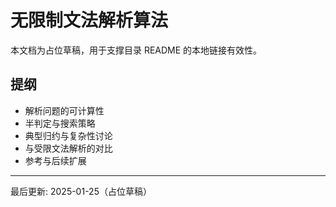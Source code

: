 # 无限制文法解析算法

本文档为占位草稿，用于支撑目录 README 的本地链接有效性。

## 提纲

- 解析问题的可计算性
- 半判定与搜索策略
- 典型归约与复杂性讨论
- 与受限文法解析的对比
- 参考与后续扩展

---
最后更新: 2025-01-25（占位草稿）
